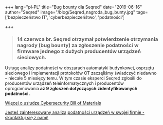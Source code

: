 +++
lang="pl-PL"
title="Bug bounty dla Seqred"
date="2019-06-16"
author="Seqred"
image="/blog/Seqred_nagroda_bug_bunty.jpg"
tags=['bezpieczeństwo IT', 'cyberbezpieczeńśtwo', 'podatności']

+++

> ### 14 czerwca br. Seqred otrzymał potwierdzenie otrzymania nagrody (bug bounty) za zgłoszenie podatności w firmware jednego z dużych producentów urządzeń sieciowych.

Usługę analizy podatności w obszarach automatyki budynkowej, osprzętu sieciowego i implementacji protokołów OT zaczęliśmy świadczyć niedawno – niecałe 5 miesięcy temu. W tym czasie eksperci Seqred zgłosili do producentów urządzeń teleinformatycznych i producentów oprogramowania **aż 9 zgłoszeń dotyczących zidentyfikowanych podatności.**

[Więcej o usłudze Cybersecurity Bill of Materials](https://seqred.pl/cbom/)

[Jesteś zainteresowany analizą podatności urządzeń w swojej firmie - skontaktuj się z nami!](https://seqred.pl/kontakt/)

